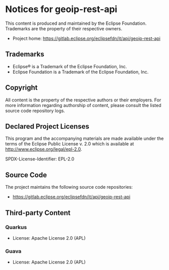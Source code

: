 # Notices for geoip-rest-api

This content is produced and maintained by the Eclipse Foundation. Trademarks are the property of their respective owners.

* Project home: https://gitlab.eclipse.org/eclipsefdn/it/api/geoip-rest-api

## Trademarks

* Eclipse® is a Trademark of the Eclipse Foundation, Inc.
* Eclipse Foundation is a Trademark of the Eclipse Foundation, Inc.

## Copyright

All content is the property of the respective authors or their employers. For
more information regarding authorship of content, please consult the listed
source code repository logs.

## Declared Project Licenses

This program and the accompanying materials are made available under the terms
of the Eclipse Public License v. 2.0 which is available at
http://www.eclipse.org/legal/epl-2.0.

SPDX-License-Identifier: EPL-2.0

## Source Code

The project maintains the following source code repositories:

* https://gitlab.eclipse.org/eclipsefdn/it/api/geoip-rest-api

## Third-party Content

### Quarkus

* License: Apache License 2.0 (APL)

### Guava

* License: Apache License 2.0 (APL)

